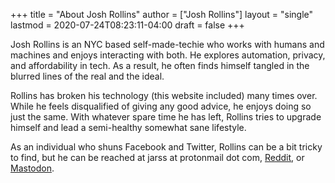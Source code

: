 +++
title = "About Josh Rollins"
author = ["Josh Rollins"]
layout = "single"
lastmod = 2020-07-24T08:23:11-04:00
draft = false
+++

Josh Rollins is an NYC based self-made-techie who works with humans and machines and enjoys interacting with both. He explores automation, privacy, and affordability in tech. As a result, he often finds himself tangled in the blurred lines of the real and the ideal.

Rollins has broken his technology (this website included) many times over. While he feels disqualified of giving any good advice, he enjoys doing so just the same. With whatever spare time he has left, Rollins tries to upgrade himself and lead a semi-healthy somewhat sane lifestyle.

As an individual who shuns Facebook and Twitter, Rollins can be a bit tricky to find, but he can be reached at jarss at protonmail dot com, [Reddit](https://www.reddit.com/user/JR121), or [Mastodon](https://mastodon.technology/web/accounts/115656).